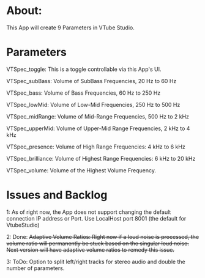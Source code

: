 # About: 
This App will create 9 Parameters in VTube Studio.

# Parameters

VTSpec_toggle: This is a toggle controllable via this App's UI.

VTSpec_subBass: Volume of SubBass Frequencies, 20 Hz to 60 Hz

VTSpec_bass: Volume of Bass Frequencies, 60 Hz to 250 Hz

VTSpec_lowMid: Volume of Low-Mid Frequencies, 250 Hz to 500 Hz

VTSpec_midRange: Volume of Mid-Range Frequencies, 500 Hz to 2 kHz

VTSpec_upperMid: Volume of Upper-Mid Range Frequencies, 2 kHz to 4 kHz

VTSpec_presence: Volume of High Range Frequencies: 4 kHz to 6 kHz

VTSpec_brilliance: Volume of Highest Range Frequencies:	6 kHz to 20 kHz

VTSpec_volume: Volume of the Highest Volume Frequency.

# Issues and Backlog

1: As of right now, the App does not support changing the default connection IP address or Port. Use LocalHost port 8001 (the default for VtubeStudio)

2: Done: ~~Adaptive Volume Ratios: Right now if a loud noise is processed, the volume ratio will permanently be stuck based on the singular loud noise. Next version will have adaptive volume ratios to remedy this issue.~~

3: ToDo: Option to split left/right tracks for stereo audio and double the number of parameters.
